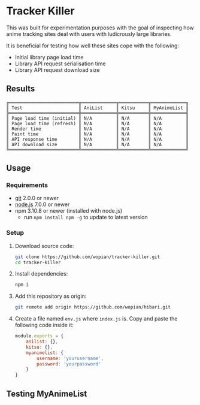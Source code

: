 # Tracker Killer

This was built for experimentation purposes with the goal of inspecting how anime tracking sites deal 
with users with ludicrously large libraries.

It is beneficial for testing how well these sites cope with the following:
- Initial library page load time
- Library API request serialisation time
- Library API request download size

## Results

```text
╔══════════════════════════╦═════════════╦═══════════╦═════════════╗
║ Test                     ║ AniList     ║ Kitsu     ║ MyAnimeList ║
╠══════════════════════════╬═════════════╬═══════════╬═════════════╣
║ Page load time (initial) ║ N/A         ║ N/A       ║ N/A         ║
║ Page load time (refresh) ║ N/A         ║ N/A       ║ N/A         ║
║ Render time              ║ N/A         ║ N/A       ║ N/A         ║
║ Paint time               ║ N/A         ║ N/A       ║ N/A         ║
║ API response time        ║ N/A         ║ N/A       ║ N/A         ║
║ API download size        ║ N/A         ║ N/A       ║ N/A         ║
╚══════════════════════════╩═════════════╩═══════════╩═════════════╝
```

## Usage

### Requirements
- [git](https://git-scm.com/) 2.0.0 or newer
- [node.js](https://nodejs.org) 7.0.0 or newer
- npm 3.10.8 or newer (installed with node.js)
  - run `npm install npm -g` to update to latest version

### Setup
1. Download source code:

    ```bash
    git clone https://github.com/wopian/tracker-killer.git
    cd tracker-killer
    ```
2. Install dependencies:

    ```bash
    npm i
    ```

3. Add this repository as origin:

    ```bash
    git remote add origin https://github.com/wopian/hibari.git
    ```

4. Create a file named `env.js` where `index.js` is. Copy and paste
the following code inside it:

    ```javascript
    module.exports = {
        anilist: {},
        kitsu: {},
        myanimelist: {
            username: 'yourusername',
            password: 'yourpassword'
        }
    }
    ```

## Testing MyAnimeList

